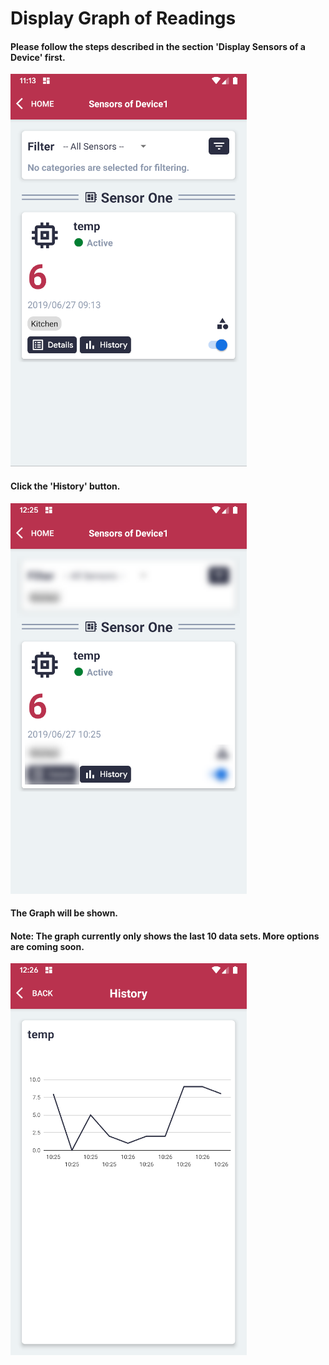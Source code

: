 # Display Graph of Readings

#### Please follow the steps described in the section 'Display Sensors of a Device' first.

![Screenshot](../images/sensors-show-graph-sensors-1.png)

#### Click the 'History' button.

![Screenshot](../images/sensors-show-graph-sensors-2.png)

#### The Graph will be shown.
#### Note: The graph currently only shows the last 10 data sets. More options are coming soon.

![Screenshot](../images/sensors-show-graph-sensors-3.png)

